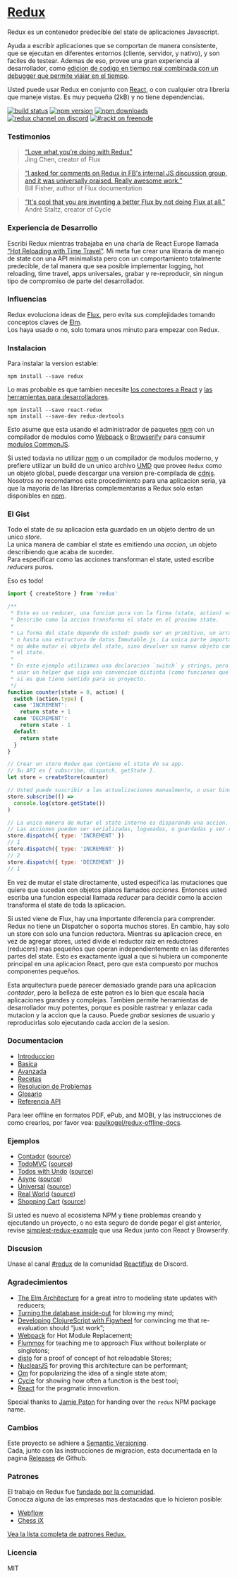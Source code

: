 # [Redux](http://rackt.github.io/redux)

Redux es un contenedor predecible del state de aplicaciones Javascript.  

Ayuda a escribir aplicaciones que se comportan de manera consistente, que se ejecutan en diferentes entornos (cliente, servidor, y nativo), y son faciles de testear. Ademas de eso, provee una gran experiencia al desarrollador, como [edicion de codigo en tiempo real combinada con un debugger que permite viajar en el tiempo](https://github.com/gaearon/redux-devtools).

Usted puede usar Redux en conjunto con [React](https://facebook.github.io/react/), o con cualquier otra libreria que maneje vistas.
Es muy pequeña (2kB) y no tiene dependencias.

[![build status](https://img.shields.io/travis/rackt/redux/master.svg?style=flat-square)](https://travis-ci.org/rackt/redux)
[![npm version](https://img.shields.io/npm/v/redux.svg?style=flat-square)](https://www.npmjs.com/package/redux)
[![npm downloads](https://img.shields.io/npm/dm/redux.svg?style=flat-square)](https://www.npmjs.com/package/redux)
[![redux channel on discord](https://img.shields.io/badge/discord-%23redux%20%40%20reactiflux-61dafb.svg?style=flat-square)](https://discord.gg/0ZcbPKXt5bZ6au5t)
[![#rackt on freenode](https://img.shields.io/badge/irc-%23rackt%20%40%20freenode-61DAFB.svg?style=flat-square)](https://webchat.freenode.net/)


### Testimonios

>[“Love what you’re doing with Redux”](https://twitter.com/jingc/status/616608251463909376)  
>Jing Chen, creator of Flux

>[“I asked for comments on Redux in FB's internal JS discussion group, and it was universally praised. Really awesome work.”](https://twitter.com/fisherwebdev/status/616286955693682688)  
>Bill Fisher, author of Flux documentation

>[“It's cool that you are inventing a better Flux by not doing Flux at all.”](https://twitter.com/andrestaltz/status/616271392930201604)  
>André Staltz, creator of Cycle

### Experiencia de Desarrollo

Escribi Redux mientras trabajaba en una charla de React Europe llamada [“Hot Reloading with Time Travel”](https://www.youtube.com/watch?v=xsSnOQynTHs). Mi meta fue crear una libraria de manejo de state con una API minimalista pero con un comportamiento totalmente predecible, de tal manera que sea posible implementar logging, hot reloading, time travel, apps universales, grabar y re-reproducir, sin ningun tipo de compromiso de parte del desarrollador.

### Influencias

Redux evoluciona ideas de [Flux](https://facebook.github.io/flux), pero evita sus complejidades tomando conceptos claves de [Elm](https://github.com/evancz/elm-architecture-tutorial/).  
Los haya usado o no, solo tomara unos minuto para empezar con Redux.

### Instalacion

Para instalar la version estable:

```
npm install --save redux
```

Lo mas probable es que tambien necesite [los conectores a React](http://github.com/gaearon/react-redux) y [las herramientas para desarrolladores](http://github.com/gaearon/redux-devtools).

```
npm install --save react-redux
npm install --save-dev redux-devtools
```

Esto asume que esta usando el administrador de paquetes [npm](http://npmjs.com/) con un compilador de modulos como [Webpack](http://webpack.github.io) o [Browserify](http://browserify.org/) para consumir [modulos CommonJS](http://webpack.github.io/docs/commonjs.html).

Si usted todavia no utilizar [npm](http://npmjs.com/) o un compilador de modulos moderno, y prefiere utilizar un build de un unico archivo [UMD](https://github.com/umdjs/umd) que provee `Redux` como un objeto global, puede descargar una version pre-compilada de [cdnjs](https://cdnjs.com/libraries/redux). Nosotros *no* recomdamos este procedimiento para una aplicacion seria, ya que la mayoria de las librerias complementarias a Redux solo estan disponibles en [npm](http://npmjs.com/).

### El Gist

Todo el state de su aplicacion esta guardado en un objeto dentro de un unico *store*.  
La unica manera de cambiar el state es emitiendo una *accion*, un objeto describiendo que acaba de suceder.  
Para especificar como las acciones transforman el state, usted escribe *reducers* puros.

Eso es todo!

```js
import { createStore } from 'redux'

/**
 * Este es un reducer, una funcion pura con la firma (state, action) => state.
 * Describe como la accion transforma el state en el proximo state.
 *
 * La forma del state depende de usted: puede ser un primitivo, un array, un objeto,
 * o hasta una estructura de datos Immutable.js. La unica parte importante es que usted
 * no debe mutar el objeto del state, sino devolver un nuevo objeto con los cambios en
 * el state.
 *
 * En este ejemplo utilizamos una declaracion `switch` y strings, pero tambien puede
 * usar un helper que siga una convencion distinta (como funciones que usen maps)
 * si es que tiene sentido para su proyecto.
 */
function counter(state = 0, action) {
  switch (action.type) {
  case 'INCREMENT':
    return state + 1
  case 'DECREMENT':
    return state - 1
  default:
    return state
  }
}

// Crear un store Redux que contiene el state de su app.
// Su API es { subscribe, dispatch, getState }.
let store = createStore(counter)

// Usted puede suscribir a las actualizaciones manualmente, o usar bindings desde las vistas.
store.subscribe(() =>
  console.log(store.getState())
)

// La unica manera de mutar el state interno es disparando una accion.
// Las acciones pueden ser serializadas, logueadas, o guardadas y ser reproducidas mas tarde.
store.dispatch({ type: 'INCREMENT' })
// 1
store.dispatch({ type: 'INCREMENT' })
// 2
store.dispatch({ type: 'DECREMENT' })
// 1
```

En vez de mutar el state directamente, usted especifica las mutaciones que quiere que sucedan con objetos planos llamados *acciones*. Entonces usted escriba una funcion especial llamada *reducer* para decidir como la accion transforma el state de toda la aplicacion.

Si usted viene de Flux, hay una importante diferencia para comprender. Redux no tiene un Dispatcher o soporta muchos stores. En cambio, hay solo un store con solo una funcion reductora. Mientras su aplicacion crece, en vez de agregar stores, usted divide el reductor raiz en reductores (reducers) mas pequeños que operan independientemente en las diferentes partes del state. Esto es exactamente igual a que si hubiera un componente principal en una aplicacion React, pero que esta compuesto por muchos componentes pequeños.

Esta arquitectura puede parecer demasiado grande para una aplicacion *contador*, pero la belleza de este patron es lo bien que escala hacia aplicaciones grandes y complejas. Tambien permite herramientas de desarrollador muy potentes, porque es posible rastrear y enlazar cada mutacion y la accion que la causo. Puede *grabar* sesiones de usuario y reproducirlas solo ejecutando cada accion de la sesion.

### Documentacion

* [Introduccion](http://rackt.github.io/redux/docs/introduction/index.html)
* [Basica](http://rackt.github.io/redux/docs/basics/index.html)
* [Avanzada](http://rackt.github.io/redux/docs/advanced/index.html)
* [Recetas](http://rackt.github.io/redux/docs/recipes/index.html)
* [Resolucion de Problemas](http://rackt.github.io/redux/docs/Troubleshooting.html)
* [Glosario](http://rackt.github.io/redux/docs/Glossary.html)
* [Referencia API](http://rackt.github.io/redux/docs/api/index.html)

Para leer offline en formatos PDF, ePub, and MOBI, y las instrucciones de como crearlos, por favor vea: [paulkogel/redux-offline-docs](https://github.com/paulkogel/redux-offline-docs).

### Ejemplos

* [Contador](http://rackt.github.io/redux/docs/introduction/Examples.html#counter) ([source](https://github.com/rackt/redux/tree/master/examples/counter))
* [TodoMVC](http://rackt.github.io/redux/docs/introduction/Examples.html#todomvc) ([source](https://github.com/rackt/redux/tree/master/examples/todomvc))
* [Todos with Undo](http://rackt.github.io/redux/docs/introduction/Examples.html#todos-with-undo) ([source](https://github.com/rackt/redux/tree/master/examples/todos-with-undo))
* [Async](http://rackt.github.io/redux/docs/introduction/Examples.html#async) ([source](https://github.com/rackt/redux/tree/master/examples/async))
* [Universal](http://rackt.github.io/redux/docs/introduction/Examples.html#universal) ([source](https://github.com/rackt/redux/tree/master/examples/universal))
* [Real World](http://rackt.github.io/redux/docs/introduction/Examples.html#real-world) ([source](https://github.com/rackt/redux/tree/master/examples/real-world))
* [Shopping Cart](http://rackt.github.io/redux/docs/introduction/Examples.html#shopping-cart) ([source](https://github.com/rackt/redux/tree/master/examples/shopping-cart))

Si usted es nuevo al ecosistema NPM y tiene problemas creando y ejecutando un proyecto, o no esta seguro de donde pegar el gist anterior, revise [simplest-redux-example](https://github.com/jackielii/simplest-redux-example) que usa Redux junto con React y Browserify.

### Discusion

Unase al canal [#redux](https://discord.gg/0ZcbPKXt5bZ6au5t) de la comunidad [Reactiflux](http://reactiflux.com) de Discord.

### Agradecimientos

* [The Elm Architecture](https://github.com/evancz/elm-architecture-tutorial) for a great intro to modeling state updates with reducers;
* [Turning the database inside-out](http://blog.confluent.io/2015/03/04/turning-the-database-inside-out-with-apache-samza/) for blowing my mind;
* [Developing ClojureScript with Figwheel](http://www.youtube.com/watch?v=j-kj2qwJa_E) for convincing me that re-evaluation should “just work”;
* [Webpack](https://github.com/webpack/docs/wiki/hot-module-replacement-with-webpack) for Hot Module Replacement;
* [Flummox](https://github.com/acdlite/flummox) for teaching me to approach Flux without boilerplate or singletons;
* [disto](https://github.com/threepointone/disto) for a proof of concept of hot reloadable Stores;
* [NuclearJS](https://github.com/optimizely/nuclear-js) for proving this architecture can be performant;
* [Om](https://github.com/omcljs/om) for popularizing the idea of a single state atom;
* [Cycle](https://github.com/staltz/cycle) for showing how often a function is the best tool;
* [React](https://github.com/facebook/react) for the pragmatic innovation.

Special thanks to [Jamie Paton](http://jdpaton.github.io) for handing over the `redux` NPM package name.

### Cambios

Este proyecto se adhiere a [Semantic Versioning](http://semver.org/).  
Cada, junto con las instrucciones de migracion, esta documentada en la pagina [Releases](https://github.com/rackt/redux/releases) de Github.

### Patrones

El trabajo en Redux fue [fundado por la comunidad](https://www.patreon.com/reactdx).  
Conocza alguna de las empresas mas destacadas que lo hicieron posible:

* [Webflow](http://webflow.com/)
* [Chess iX](http://www.chess-ix.com/)

[Vea la lista completa de patrones Redux.](PATRONS.md)

### Licencia

MIT
